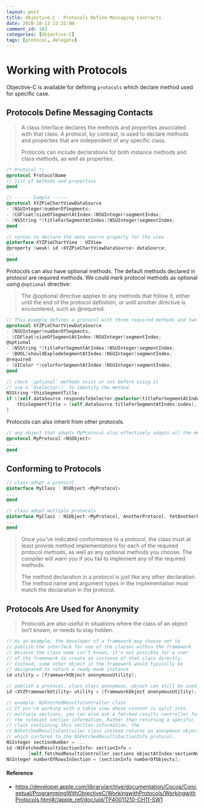 ```yaml
---
layout: post
title: Objective-C - Protocols Define Messaging Contracts
date: 2020-10-13 22:31:00
comment_id: 103
categories: [Objective-C]
tags: [protocol, delegate]
---
```


# Working with Protocols

Objective-C is available for defining `protocols` which declare method used for specific case.

## Protocols Define Messaging Contacts

> A class interface declares the methods and properties associated with that class. A protocol, by contrast, is used to declare methods and properties that are independent of any specific class.
>
> Protocols can include declarations for both instance methods and class methods, as well as properties.

```objective-c
/* Protocol */
@protocol ProtocolName
// list of methods and properties
@end

// ------ Sample ------
@protocol XYZPieChartViewDataSource
- (NSUInteger)numberOfSegments;
- (CGFloat)sizeOfSegmentAtIndex:(NSUInteger)segmentIndex;
- (NSString *)titleForSegmentAtIndex:(NSUInteger)segmentIndex;
@end

// syntax to declare the data source property for the view
@interface XYZPieChartView : UIView
@property (weak) id <XYZPieChartViewDataSource> dataSource;
...
@end
```

Protocols can also have optional methods. The default methods declared in protocol are required methods. We could mark protocol methods as optional using `@optional` directive:

> The @optional directive applies to any methods that follow it, either until the end of the protocol definition, or until another directive is encountered, such as @required. 

```objective-c
// This example defines a protocol with three required methods and two optional methods.
@protocol XYZPieChartViewDataSource
- (NSUInteger)numberOfSegments;
- (CGFloat)sizeOfSegmentAtIndex:(NSUInteger)segmentIndex;
@optional
- (NSString *)titleForSegmentAtIndex:(NSUInteger)segmentIndex;
- (BOOL)shouldExplodeSegmentAtIndex:(NSUInteger)segmentIndex;
@required
- (UIColor *)colorForSegmentAtIndex:(NSUInteger)segmentIndex;
@end

// check `optional` methods exist or not before using it
// use a `@selector()` to identify the method.
NSString *thisSegmentTitle;
if ([self.dataSource respondsToSelector:@selector(titleForSegmentAtIndex:)]) {
	thisSegmentTitle = [self.dataSource titleForSegmentAtIndex:index];
}
```

Protocols can also inherit from other protocols.

```objective-c
// any object that adopts MyProtocol also effectively adopts all the methods declared in the NSObject protocol.
@protocol MyProtocol <NSObject>
...
@end
```

## Conforming to Protocols

```objective-c
// class adopt a protocol
@interface MyClass : NSObject <MyProtocol>
...
@end

// class adopt multiple protocols
@interface MyClass : NSObject <MyProtocol, AnotherProtocol, YetAnotherProtocol>
...
@end
```

> Once you’ve indicated conformance to a protocol, the class must at least provide method implementations for each of the required protocol methods, as well as any optional methods you choose. The compiler will warn you if you fail to implement any of the required methods.
>
> The method declaration in a protocol is just like any other declaration. The method name and argument types in the implementation must match the declaration in the protocol.

## Protocols Are Used for Anonymity

> Protocols are also useful in situations where the class of an object isn’t known, or needs to stay hidden.

```objective-c
// As an example, the developer of a framework may choose not to 
// publish the interface for one of the classes within the framework. 
// Because the class name isn’t known, it’s not possible for a user 
// of the framework to create an instance of that class directly. 
// Instead, some other object in the framework would typically be 
// designated to return a ready-made instance
id utility = [frameworkObject anonymousUtility];

// publish a protocol, class stays anonymous, object can still be used in limited way
id <XYZFrameworkUtility> utility = [frameworkObject anonymousUtility];

// example: NSFetchedResultsController class
// If you’re working with a table view whose content is split into 
// multiple sections, you can also ask a fetched results controller for 
// the relevant section information. Rather than returning a specific 
// class containing this section information, the 
// NSFetchedResultsController class instead returns an anonymous object, 
// which conforms to the NSFetchedResultsSectionInfo protocol. 
NSInteger sectionNumber = ...
id <NSFetchedResultsSectionInfo> sectionInfo =
		[self.fetchedResultsController.sections objectAtIndex:sectionNumber];
NSInteger numberOfRowsInSection = [sectionInfo numberOfObjects];
```

#### Reference

- <https://developer.apple.com/library/archive/documentation/Cocoa/Conceptual/ProgrammingWithObjectiveC/WorkingwithProtocols/WorkingwithProtocols.html#//apple_ref/doc/uid/TP40011210-CH11-SW1>
